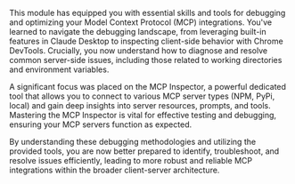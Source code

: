 This module has equipped you with essential skills and tools for debugging and optimizing your Model Context Protocol (MCP) integrations. You've learned to navigate the debugging landscape, from leveraging built-in features in Claude Desktop to inspecting client-side behavior with Chrome DevTools. Crucially, you now understand how to diagnose and resolve common server-side issues, including those related to working directories and environment variables.

A significant focus was placed on the MCP Inspector, a powerful dedicated tool that allows you to connect to various MCP server types (NPM, PyPi, local) and gain deep insights into server resources, prompts, and tools. Mastering the MCP Inspector is vital for effective testing and debugging, ensuring your MCP servers function as expected.

By understanding these debugging methodologies and utilizing the provided tools, you are now better prepared to identify, troubleshoot, and resolve issues efficiently, leading to more robust and reliable MCP integrations within the broader client-server architecture.